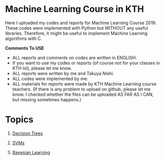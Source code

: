 # Machine Learning Course in KTH

Here I uploaded my codes and reports for Machine Learning Course 2019.
These codes were implemented with Python but WITHOUT any useful libraries.
Therefore, it might be useful to implement Machine Learning algorithms with C.

**Comments To USE**
- ALL reports and comments on codes are written in ENGLISH.
- If you want to use my codes or reports (of course not for your classes in KTH lol), please let me know.
- ALL reports were written by me and Takuya Nishi.
- ALL codes were implemented by me.
- ALL materials for reports were made by KTH Machine Learning course teachers. (If there is any problem to upload on github, please let me know. I checked whether the files can be uploaded AS FAR AS I CAN, but missing sometimes happens.)

# Topics
1. [Decision Trees](https://github.com/DShirafuji/KTH_MachineLearning/tree/master/LAB%201)

2. [SVMs](https://github.com/DShirafuji/KTH_MachineLearning/tree/master/LAB%202)

3. [Bayesian Learning](https://github.com/DShirafuji/KTH_MachineLearning/tree/master/LAB%203)
